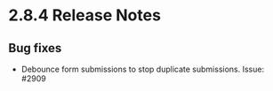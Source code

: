 # 2.8.4 Release Notes

## Bug fixes

- Debounce form submissions to stop duplicate submissions. Issue: #2909
